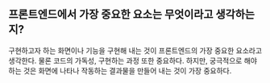 ## 프론트엔드에서 가장 중요한 요소는 무엇이라고 생각하는지?
구현하고자 하는 화면이나 기능을 구현해 내는 것이 프론트엔드의 가장 중요한 요소라고 생각한다. 물론 코드의 가독성, 구현하는 과정 또한 중요하다. 하지만, 궁극적으로 해야하는 것은 화면에 나타나 작동하는 결과물을 만들어 내는 것이 가장 중요하다.
